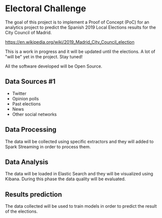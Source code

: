 # Electoral Challenge

The goal of this project is to implement a Proof of Concept (PoC)
for an analytics project to predict the Spanish 2019 Local Elections
results for the City Council of Madrid. 

https://en.wikipedia.org/wiki/2019_Madrid_City_Council_election

This is a work in progress and it will be updated until the elections.
A lot of "will be" yet in the project. Stay tuned!

All the software developed will be Open Source.

## Data Sources #1

* Twitter
* Opinion polls
* Past elections
* News
* Other social networks


## Data Processing

The data will be collected using specific extractors and they will
added to Spark Streaming in order to process them.

## Data Analysis

The data will be loaded in Elastic Search and they will be visualized 
using Kibana. During this phase the data quality will be evaluated.

## Results prediction

The data collected will be used to train models in order to predict
the result of the elections.



